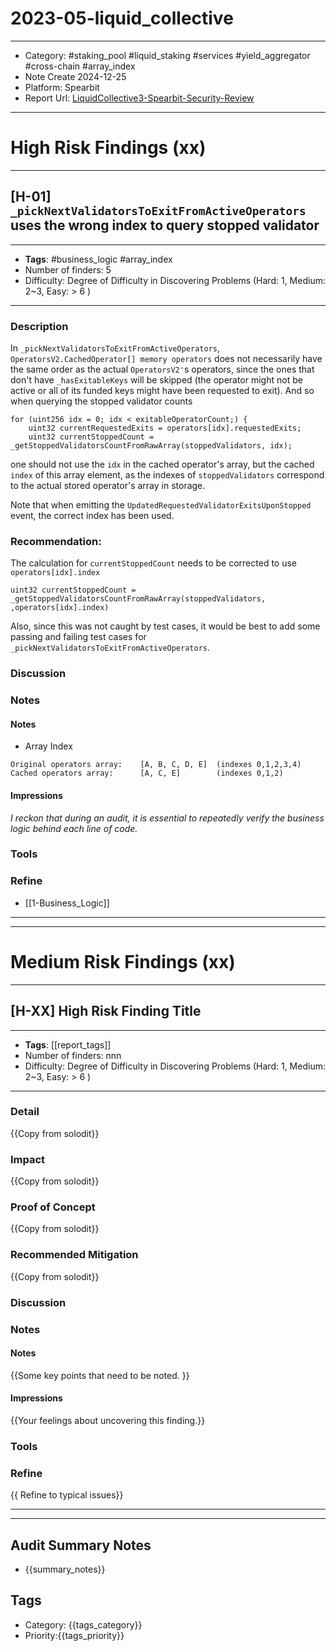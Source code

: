 # 2023-05-liquid_collective
---
- Category: #staking_pool #liquid_staking #services #yield_aggregator #cross-chain #array_index 
- Note Create 2024-12-25
- Platform: Spearbit
- Report Url: [LiquidCollective3-Spearbit-Security-Review](https://github.com/spearbit/portfolio/blob/master/pdfs/LiquidCollective3-Spearbit-Security-Review.pdf)
---
# High Risk Findings (xx)

---
## [H-01]  `_pickNextValidatorsToExitFromActiveOperators` uses the wrong index to query stopped validator
----
- **Tags**:  #business_logic #array_index
- Number of finders: 5
- Difficulty: Degree of Difficulty in Discovering Problems (Hard: 1, Medium: 2~3, Easy: > 6 )
---
### Description
In `_pickNextValidatorsToExitFromActiveOperators`, `OperatorsV2.CachedOperator[] memory operators` does not necessarily have the same order as the actual `OperatorsV2'`s operators, since the ones that don't have `_hasExitableKeys` will be skipped (the operator might not be active or all of its funded keys might have been requested to exit). And so when querying the stopped validator counts

```solidity
for (uint256 idx = 0; idx < exitableOperatorCount;) { 
	uint32 currentRequestedExits = operators[idx].requestedExits; 
	uint32 currentStoppedCount = _getStoppedValidatorsCountFromRawArray(stoppedValidators, idx);
```

one should not use the `idx` in the cached operator's array, but the cached `index` of this array element, as the indexes of `stoppedValidators` correspond to the actual stored operator's array in storage. 

Note that when emitting the `UpdatedRequestedValidatorExitsUponStopped` event, the correct index has been used. 
### Recommendation: 

The calculation for `currentStoppedCount` needs to be corrected to use `operators[idx].index`

```solidity
uint32 currentStoppedCount = _getStoppedValidatorsCountFromRawArray(stoppedValidators, ,operators[idx].index)
```

Also, since this was not caught by test cases, it would be best to add some passing and failing test cases for `_pickNextValidatorsToExitFromActiveOperators`.
### Discussion

### Notes

#### Notes 

- Array Index

```solidity
Original operators array:    [A, B, C, D, E]  (indexes 0,1,2,3,4)
Cached operators array:      [A, C, E]        (indexes 0,1,2)
```
#### Impressions

*I reckon that during an audit, it is essential to repeatedly verify the business logic behind each line of code.*
### Tools
### Refine

- [[1-Business_Logic]]

---

---

# Medium Risk Findings (xx)

---
## [H-XX] High Risk Finding Title
----
- **Tags**:  [[report_tags]]
- Number of finders: nnn
- Difficulty: Degree of Difficulty in Discovering Problems (Hard: 1, Medium: 2~3, Easy: > 6 )
---
### Detail

{{Copy from solodit}}
### Impact

{{Copy from solodit}}
### Proof of Concept

{{Copy from solodit}}
### Recommended Mitigation

{{Copy from solodit}}

### Discussion


### Notes

#### Notes 
{{Some key points that need to be noted. }}
#### Impressions
{{Your feelings about uncovering this finding.}}

### Tools
### Refine

{{ Refine to typical issues}}

---

---

## Audit Summary Notes
- {{summary_notes}}

## Tags
- Category: {{tags_category}}
- Priority:{{tags_priority}}